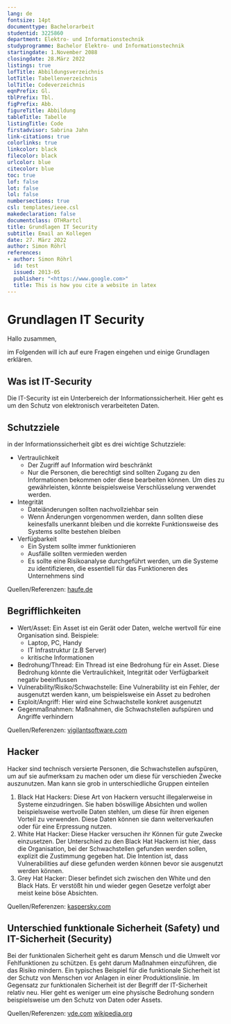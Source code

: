 ```yaml
---
lang: de
fontsize: 14pt
documenttype: Bachelorarbeit
studentid: 3225860
department: Elektro- und Informationstechnik
studyprogramme: Bachelor Elektro- und Informationstechnik
startingdate: 1.November 2088
closingdate: 28.März 2022
listings: true
lofTitle: Abbildungsverzeichnis
lotTitle: Tabellenverzeichnis
lolTitle: Codeverzeichnis
eqnPrefix: Gl.
tblPrefix: Tbl.
figPrefix: Abb.
figureTitle: Abbildung
tableTitle: Tabelle
listingTitle: Code
firstadvisor: Sabrina Jahn
link-citations: true
colorlinks: true
linkcolor: black
filecolor: black
urlcolor: blue
citecolor: blue
toc: true 
lof: false
lot: false
lol: false
numbersections: true
csl: templates/ieee.csl
makedeclaration: false
documentclass: OTHRartcl
title: Grundlagen IT Security
subtitle: Email an Kollegen
date: 27. März 2022
author: Simon Röhrl
references:
- author: Simon Röhrl
  id: test
  issued: 2013-05
  publisher: "<https://www.google.com>"
  title: This is how you cite a website in latex
---
```


# Grundlagen IT Security

Hallo zusammen,

im Folgenden will ich auf eure Fragen eingehen und einige Grundlagen erklären.

## Was ist IT-Security

Die IT-Security ist ein Unterbereich der Informationssicherheit. Hier geht es um den Schutz von elektronisch verarbeiteten Daten.

## Schutzziele
in der Informationssicherheit gibt es drei wichtige Schutzziele:

+ Vertraulichkeit
	- Der Zugriff auf Information wird beschränkt
	- Nur die Personen, die berechtigt sind sollten Zugang zu den Informationen bekommen oder diese bearbeiten können. Um dies zu gewährleisten, könnte beispielsweise Verschlüsselung verwendet werden.
+ Integrität
	- Dateiänderungen sollten nachvollziehbar sein
	- Wenn Änderungen vorgenommen werden, dann sollten diese keinesfalls unerkannt bleiben und die korrekte Funktionsweise des Systems sollte bestehen bleiben
+ Verfügbarkeit
	- Ein System sollte immer funktionieren
	- Ausfälle sollten vermieden werden
	- Es sollte eine Risikoanalyse durchgeführt werden, um die Systeme zu identifizieren, die essentiell für das Funktioneren des Unternehmens sind

Quellen/Referenzen:
[haufe.de](https://www.haufe.de/compliance/management-praxis/informationssicherheit/schutzziele-der-informationssicherheit_230130_483172.html)

## Begrifflichkeiten

+ Wert/Asset: Ein Asset ist ein Gerät oder Daten, welche wertvoll für eine Organisation sind. Beispiele:
	- Laptop, PC, Handy
	- IT Infrastruktur (z.B Server)
	- kritische Informationen
+ Bedrohung/Thread: Ein Thread ist eine Bedrohung für ein Asset. Diese Bedrohung könnte die Vertraulichkeit, Integrität oder Verfügbarkeit negativ beeinflussen
+ Vulnerability/Risiko/Schwachstelle: Eine Vulnerability ist ein Fehler, der ausgenutzt werden kann, um beispielsweise ein Asset zu bedrohen
+ Exploit/Angriff: Hier wird eine Schwachstelle konkret ausgenutzt
+ Gegenmaßnahmen: Maßnahmen, die Schwachstellen aufspüren und Angriffe verhindern

Quellen/Referenzen:
[vigilantsoftware.com](https://www.vigilantsoftware.co.uk/blog/risk-terminology-understanding-assets-threats-and-vulnerabilities)

## Hacker

Hacker sind technisch versierte Personen, die Schwachstellen aufspüren, um auf sie aufmerksam zu machen oder um diese für verschieden Zwecke auszunutzen. Man kann sie grob in unterschiedliche Gruppen einteilen

1. Black Hat Hackers: Diese Art von Hackern versucht illegalerweise in Systeme einzudringen. Sie haben böswillige Absichten und wollen beispielsweise wertvolle Daten stehlen, um diese für ihren eigenen Vorteil zu verwenden. Diese Daten können sie dann weiterverkaufen oder für eine Erpressung nutzen.
2. White Hat Hacker: Diese Hacker versuchen ihr Können für gute Zwecke einzusetzen. Der Unterschied zu den Black Hat Hackern ist hier, dass die Organisation, bei der Schwachstellen gefunden werden sollen, explizit die Zustimmung gegeben hat. Die Intention ist, dass Vulnerabilities auf diese gefunden werden können bevor sie ausgenutzt werden können.
3. Grey Hat Hacker: Dieser befindet sich zwischen den White und den Black Hats. Er verstößt hin und wieder gegen Gesetze verfolgt aber meist keine böse Absichten.

Quellen/Referenzen:
[kaspersky.com](https://www.kaspersky.com/resource-center/definitions/hacker-hat-types)

## Unterschied funktionale Sicherheit (Safety) und IT-Sicherheit (Security)

Bei der funktionalen Sicherheit geht es darum Mensch und die Umwelt vor Fehlfunktionen zu schützen. Es geht darum Maßnahmen einzuführen, die das Risiko mindern. Ein typisches Beispiel für die funktionale Sicherheit ist der Schutz von Menschen vor Anlagen in einer Produktionslinie.
Im Gegensatz zur funktionalen Sicherheit ist der Begriff der IT-Sicherheit relativ neu. Hier geht es weniger um eine physische Bedrohung sondern beispielsweise um den Schutz von Daten oder Assets.

Quellen/Referenzen:
[vde.com](https://www.vde.com/topics-de/funktionale-sicherheit)
[wikipedia.org](https://de.wikipedia.org/wiki/Funktionale_Sicherheit)